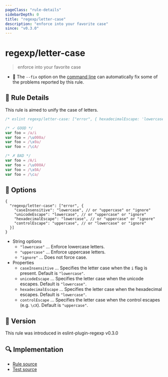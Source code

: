 ```yaml
---
pageClass: "rule-details"
sidebarDepth: 0
title: "regexp/letter-case"
description: "enforce into your favorite case"
since: "v0.3.0"
---
```

# regexp/letter-case

> enforce into your favorite case

- :wrench: The `--fix` option on the [command line](https://eslint.org/docs/user-guide/command-line-interface#fixing-problems) can automatically fix some of the problems reported by this rule.

## :book: Rule Details

This rule is aimed to unify the case of letters.

<eslint-code-block fix>

```js
/* eslint regexp/letter-case: ["error", { hexadecimalEscape: 'lowercase', controlEscape: 'uppercase' }] */

/* ✓ GOOD */
var foo = /a/i
var foo = /\u000a/
var foo = /\x0a/
var foo = /\cA/

/* ✗ BAD */
var foo = /A/i
var foo = /\u000A/
var foo = /\x0A/
var foo = /\ca/
```

</eslint-code-block>

## :wrench: Options

```json5
{
  "regexp/letter-case": ["error", {
    "caseInsensitive": "lowercase", // or "uppercase" or "ignore"
    "unicodeEscape": "lowercase", // or "uppercase" or "ignore"
    "hexadecimalEscape": "lowercase", // or "uppercase" or "ignore"
    "controlEscape": "uppercase", // or "lowercase" or "ignore"
  }]
}
```

- String options
  - `"lowercase"` ... Enforce lowercase letters.
  - `"uppercase"` ... Enforce uppercase letters.
  - `"ignore"` ... Does not force case.
- Properties
  - `caseInsensitive` ... Specifies the letter case when the `i` flag is present. Default is `"lowercase"`.
  - `unicodeEscape` ... Specifies the letter case when the unicode escapes. Default is `"lowercase"`.
  - `hexadecimalEscape` ... Specifies the letter case when the hexadecimal escapes. Default is `"lowercase"`.
  - `controlEscape` ... Specifies the letter case when the control escapes (e.g. `\cX`). Default is `"uppercase"`.

## :rocket: Version

This rule was introduced in eslint-plugin-regexp v0.3.0

## :mag: Implementation

- [Rule source](https://github.com/ota-meshi/eslint-plugin-regexp/blob/master/lib/rules/letter-case.ts)
- [Test source](https://github.com/ota-meshi/eslint-plugin-regexp/blob/master/tests/lib/rules/letter-case.ts)
